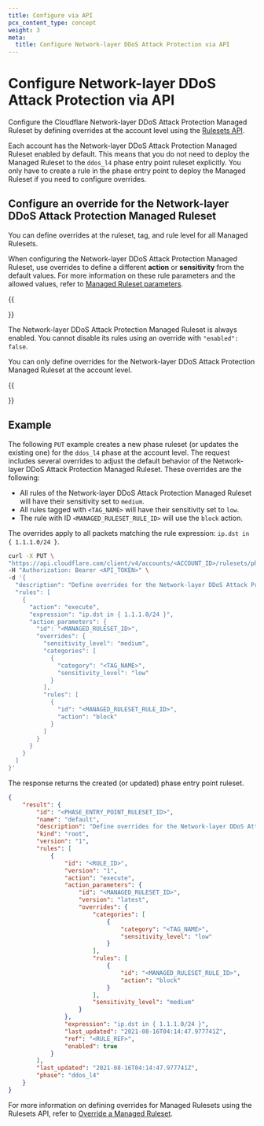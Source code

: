 ```yaml
---
title: Configure via API
pcx_content_type: concept
weight: 3
meta:
  title: Configure Network-layer DDoS Attack Protection via API
---
```


# Configure Network-layer DDoS Attack Protection via API

Configure the Cloudflare Network-layer DDoS Attack Protection Managed Ruleset by defining overrides at the account level using the [Rulesets API](/ruleset-engine/rulesets-api/).

Each account has the Network-layer DDoS Attack Protection Managed Ruleset enabled by default. This means that you do not need to deploy the Managed Ruleset to the `ddos_l4` phase entry point ruleset explicitly. You only have to create a rule in the phase entry point to deploy the Managed Ruleset if you need to configure overrides.

## Configure an override for the Network-layer DDoS Attack Protection Managed Ruleset

You can define overrides at the ruleset, tag, and rule level for all Managed Rulesets.

When configuring the Network-layer DDoS Attack Protection Managed Ruleset, use overrides to define a different **action** or **sensitivity** from the default values. For more information on these rule parameters and the allowed values, refer to [Managed Ruleset parameters](/ddos-protection/managed-rulesets/network/override-parameters/).

{{<Aside type="warning" header="Important">}}

The Network-layer DDoS Attack Protection Managed Ruleset is always enabled. You cannot disable its rules using an override with `"enabled": false`.

You can only define overrides for the Network-layer DDoS Attack Protection Managed Ruleset at the account level.

{{</Aside>}}

## Example

The following `PUT` example creates a new phase ruleset (or updates the existing one) for the `ddos_l4` phase at the account level. The request includes several overrides to adjust the default behavior of the Network-layer DDoS Attack Protection Managed Ruleset. These overrides are the following:

- All rules of the Network-layer DDoS Attack Protection Managed Ruleset will have their sensitivity set to `medium`.
- All rules tagged with `<TAG_NAME>` will have their sensitivity set to `low`.
- The rule with ID `<MANAGED_RULESET_RULE_ID>` will use the `block` action.

The overrides apply to all packets matching the rule expression: `ip.dst in { 1.1.1.0/24 }`.

```bash
curl -X PUT \
"https://api.cloudflare.com/client/v4/accounts/<ACCOUNT_ID>/rulesets/phases/ddos_l4/entrypoint" \
-H "Authorization: Bearer <API_TOKEN>" \
-d '{
  "description": "Define overrides for the Network-layer DDoS Attack Protection Managed Ruleset",
  "rules": [
    {
      "action": "execute",
      "expression": "ip.dst in { 1.1.1.0/24 }",
      "action_parameters": {
        "id": "<MANAGED_RULESET_ID>",
        "overrides": {
          "sensitivity_level": "medium",
          "categories": [
            {
              "category": "<TAG_NAME>",
              "sensitivity_level": "low"
            }
          ],
          "rules": [
            {
              "id": "<MANAGED_RULESET_RULE_ID>",
              "action": "block"
            }
          ]
        }
      }
    }
  ]
}'
```

The response returns the created (or updated) phase entry point ruleset.

```json
{
	"result": {
		"id": "<PHASE_ENTRY_POINT_RULESET_ID>",
		"name": "default",
		"description": "Define overrides for the Network-layer DDoS Attack Protection Managed Ruleset",
		"kind": "root",
		"version": "1",
		"rules": [
			{
				"id": "<RULE_ID>",
				"version": "1",
				"action": "execute",
				"action_parameters": {
					"id": "<MANAGED_RULESET_ID>",
					"version": "latest",
					"overrides": {
						"categories": [
							{
								"category": "<TAG_NAME>",
								"sensitivity_level": "low"
							}
						],
						"rules": [
							{
								"id": "<MANAGED_RULESET_RULE_ID>",
								"action": "block"
							}
						],
						"sensitivity_level": "medium"
					}
				},
				"expression": "ip.dst in { 1.1.1.0/24 }",
				"last_updated": "2021-08-16T04:14:47.977741Z",
				"ref": "<RULE_REF>",
				"enabled": true
			}
		],
		"last_updated": "2021-08-16T04:14:47.977741Z",
		"phase": "ddos_l4"
	}
}
```

For more information on defining overrides for Managed Rulesets using the Rulesets API, refer to [Override a Managed Ruleset](/ruleset-engine/managed-rulesets/override-managed-ruleset/).
